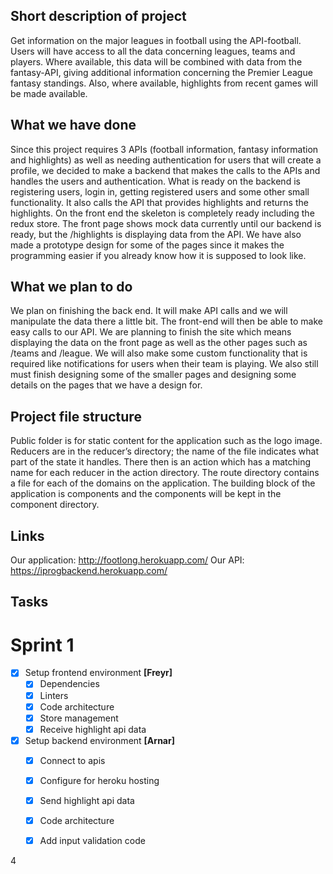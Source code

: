 ## Short description of project
Get information on the major leagues in football using the API-football. Users will have access to all the data concerning leagues, teams and players. Where available, this data will be combined with data from the fantasy-API, giving additional information concerning the Premier League fantasy standings. Also, where available, highlights from recent games will be made available.

## What we have done
Since this project requires 3 APIs (football information, fantasy information and highlights) as well as needing authentication for users that will create a profile, we decided to make a backend that makes the calls to the APIs and handles the users and authentication. What is ready on the backend is registering users, login in, getting registered users and some other small functionality. It also calls the API that provides highlights and returns the highlights. 
On the front end the skeleton is completely ready including the redux store. The front page shows mock data currently until our backend is ready, but the /highlights is displaying data from the API. 
We have also made a prototype design for some of the pages since it makes the programming easier if you already know how it is supposed to look like.

## What we plan to do
We plan on finishing the back end. It will make API calls and we will manipulate the data there a little bit. The front-end will then be able to make easy calls to our API. We are planning to finish the site which means displaying the data on the front page as well as the other pages such as /teams and /league. We will also make some custom functionality that is required like notifications for users when their team is playing. 
We also still must finish designing some of the smaller pages and designing some details on the pages that we have a design for.

## Project file structure
Public folder is for static content for the application such as the logo image.
Reducers are in the reducer’s directory; the name of the file indicates what part of the state it handles. There then is an action which has a matching name for each reducer in the action directory. 
The route directory contains a file for each of the domains on the application. 
The building block of the application is components and the components will be kept in the component directory. 

## Links
Our application:
http://footlong.herokuapp.com/
Our API:
https://iprogbackend.herokuapp.com/

## Tasks
# Sprint 1
- [X] Setup frontend environment **[Freyr]**
    - [X] Dependencies
    - [X] Linters
    - [X] Code architecture
    - [X] Store management
    - [X] Receive highlight api data
- [X] Setup backend environment **[Arnar]**
    - [X] Connect to apis
    - [X] Configure for heroku hosting
    - [X] Send highlight api data
    - [X] Code architecture
    - [X] Add input validation code


4
